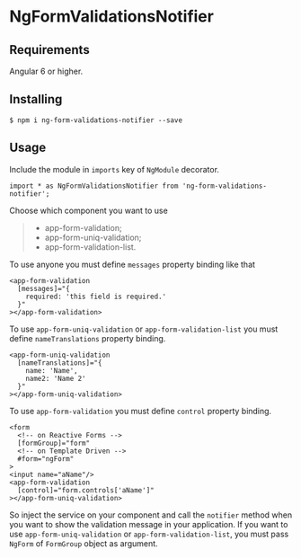 
# NgFormValidationsNotifier

## Requirements

Angular 6 or higher.

## Installing

	$ npm i ng-form-validations-notifier --save

## Usage

Include the module in ```imports``` key of ```NgModule``` decorator.

	import * as NgFormValidationsNotifier from 'ng-form-validations-notifier';

Choose which component you want to use

>- app-form-validation;
>- app-form-uniq-validation;
>- app-form-validation-list.

To use anyone you must define ```messages``` property binding like that

	<app-form-validation
	  [messages]="{
	    required: 'this field is required.'
	  }"
	></app-form-validation>

To use ```app-form-uniq-validation``` or ```app-form-validation-list``` you must define ```nameTranslations``` property binding.

	<app-form-uniq-validation
	  [nameTranslations]="{
	    name: 'Name',
		name2: 'Name 2'
	  }"
	></app-form-uniq-validation>

To use ```app-form-validation``` you must define ```control``` property binding.

	<form
	  <!-- on Reactive Forms -->
	  [formGroup]="form"
	  <!-- on Template Driven -->
	  #form="ngForm"
	>
	<input name="aName"/>
	<app-form-validation
	  [control]="form.controls['aName']"
	></app-form-uniq-validation>

So inject the service on your component and call the ```notifier``` method when you want to show the validation message in your application. If you want to use ```app-form-uniq-validation``` or ```app-form-validation-list```, you must pass ```NgForm``` of ```FormGroup``` object as argument.

